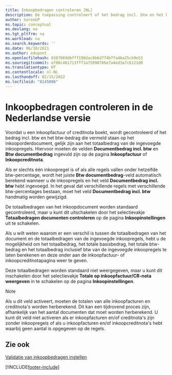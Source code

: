 ```yaml
---
title: Inkoopbedragen controleren [NL]
description: De toepassing controleert of het bedrag incl. btw en het btw-bedrag die vermeld staan op het inkoopdocument, gelijk zijn aan het totaalbedrag van ingevoegde inkoopregels.
author: SorenGP
ms.topic: conceptual
ms.devlang: na
ms.tgt_pltfrm: na
ms.workload: na
ms.search.keywords: ''
ms.date: 06/18/2021
ms.author: edupont
ms.openlocfilehash: 0387069dbfff198dac8b6d774b7fa46a25cb9e53
ms.sourcegitcommit: ef80c461713fff1a75998766e7a4ed3a7c6121d0
ms.translationtype: HT
ms.contentlocale: nl-NL
ms.lasthandoff: 02/15/2022
ms.locfileid: "8145086"
---
```

# <a name="check-purchase-amounts-in-the-dutch-version"></a>Inkoopbedragen controleren in de Nederlandse versie
Voordat u een inkoopfactuur of creditnota boekt, wordt gecontroleerd of het bedrag incl. btw en het btw-bedrag die vermeld staan op het inkooporderdocument, gelijk zijn aan het totaalbedrag van de ingevoegde inkoopregels. Hiervoor moeten de velden **Documentbedrag incl. btw** en **Btw documentbedrag** ingevuld zijn op de pagina **Inkoopfactuur** of **Inkoopcreditnota**.  

 Als er slechts één inkoopregel is of als alle regels vallen onder hetzelfde btw-percentage, wordt het juiste **Btw documentbedrag**-veld automatisch berekend wanneer u de inkoopregels en het veld **Documentbedrag incl. btw** hebt ingevoegd. In het geval dat verschillende regels met verschillende btw-percentages bestaan, moet het veld **Documentbedrag incl. btw** handmatig worden gewijzigd.  

 De totaalbedragen van het inkoopdocument worden standaard gecontroleerd, maar u kunt dit uitschakelen door het selectievakje **Totaalbedragen documenten controleren** op de pagina **Inkoopinstellingen** uit te schakelen.  

 Als u wilt weten waarom er een verschil is tussen de totaalbedragen van het document en de totaalbedragen van de ingevoegde inkoopregels, hebt u de mogelijkheid om het totaalbedrag, het totale basisbedrag, het totale btw-bedrag en het totaalbedrag inclusief btw van de ingevoegde inkoopregels te laten berekenen en deze onder aan de inkoopfactuur- of inkoopcreditnotapagina weer te geven.  

 Deze totaalbedragen worden standaard niet weergegeven, maar u kunt dit inschakelen door het selectievakje **Totale op inkoopfactuur/CR-nota weergeven** in te schakelen op de pagina **Inkoopinstellingen**.  

> [!NOTE]  
>  Als u dit veld activeert, moeten de totalen van alle inkoopfacturen en creditnota's worden herberekend. Dit kan een tijdrovend proces zijn, afhankelijk van het aantal documenten dat moet worden herberekend. U kunt dit veld niet activeren als er inkoopfacturen en/of creditnota's zijn zonder inkoopregels of als u inkoopfacturen en/of inkoopcreditnota's hebt waarbij geen aantal is opgegeven op de regels.  

## <a name="see-also"></a>Zie ook  
 [Validatie van inkoopbedragen instellen](how-to-set-up-validation-of-purchase-amounts.md)


[!INCLUDE[footer-include](../../includes/footer-banner.md)]